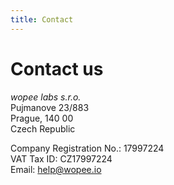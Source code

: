 ```yaml
---
title: Contact
---
```


# Contact us

<em>wopee labs s.r.o.</em> <br/>
Pujmanove 23/883 <br/>
Prague, 140 00 <br/>
Czech Republic <br/>

Company Registration No.: 17997224 <br/>
VAT Tax ID: CZ17997224 <br/>
Email: help@wopee.io
